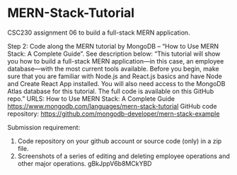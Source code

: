 # MERN-Stack-Tutorial
CSC230 assignment 06 to build a full-stack MERN application.

Step 2: Code along the MERN tutorial by MongoDB – “How to Use MERN Stack: A Complete Guide”. See description below:
“This tutorial will show you how to build a full-stack MERN application—in this case, an employee database—with the most current tools available. Before you begin, make sure that you are familiar with Node.js and React.js basics and have Node and Create React App installed. You will also need access to the MongoDB Atlas database for this tutorial. The full code is available on this GitHub repo.”
URLS: 
How to Use MERN Stack: A Complete Guide
https://www.mongodb.com/languages/mern-stack-tutorial
GitHub code repository:
https://github.com/mongodb-developer/mern-stack-example

Submission requirement:
1) Code repository on your github account or source code (only) in a zip file.
2) Screenshots of a series of editing and deleting employee operations and other major operations.
gBkJppV6b8MCkYBD
